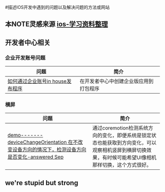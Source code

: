 #描述IOS开发中遇到的问题以及解决问题的方法或网站

## 本NOTE灵感来源 [ios-学习资料整理](https://github.com/D-oil/trip-to-iOS/blob/master/README.md#ios-学习资料整理)

## 开发者中心相关
### 企业开发账号问题
问题  |  简介
----  |  ----
[如何通过企业账号in house发布程序](http://www.cnblogs.com/AnDongBlog/p/3993381.html)  |  在开发者中心中创建企业版应用到打包程序

### 横屏
问题  |  简介
----  |  ----
[demo-------deviceChangeOrientation 在不改变设备方向的情况下，检测设备方向是否变化-answered Sep](http://stackoverflow.com/questions/4574693/ios-device-orientation-disregarding-orientation-lock/12248095#12248095)  |  通过coremotion检测系统方向的变化，即便系统是锁定状态也能获取到方向变化，可以观察相机竖屏到横屏切换效果，有时候可能希望UI像相机那样切换，这个方式很好。



## we're stupid but strong
